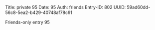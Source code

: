 Title: private 95
Date: 95
Auth: friends
Entry-ID: 802
UUID: 59ad60dd-56c8-5ea2-b429-40748af78c91

Friends-only entry 95
